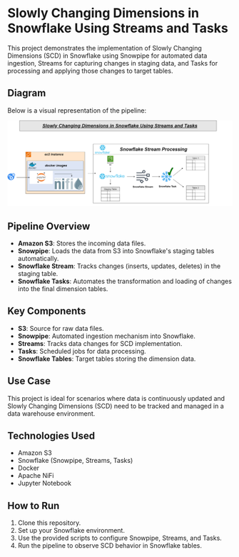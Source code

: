# Slowly Changing Dimensions in Snowflake Using Streams and Tasks

This project demonstrates the implementation of Slowly Changing Dimensions (SCD) in Snowflake using Snowpipe for automated data ingestion, Streams for capturing changes in staging data, and Tasks for processing and applying those changes to target tables.

## Diagram
Below is a visual representation of the pipeline:

![Pipeline Diagram](SCD-PROJECT-STRUCTURE.png)

## Pipeline Overview
- **Amazon S3**: Stores the incoming data files.
- **Snowpipe**: Loads the data from S3 into Snowflake's staging tables automatically.
- **Snowflake Stream**: Tracks changes (inserts, updates, deletes) in the staging table.
- **Snowflake Tasks**: Automates the transformation and loading of changes into the final dimension tables.

## Key Components
- **S3**: Source for raw data files.
- **Snowpipe**: Automated ingestion mechanism into Snowflake.
- **Streams**: Tracks data changes for SCD implementation.
- **Tasks**: Scheduled jobs for data processing.
- **Snowflake Tables**: Target tables storing the dimension data.

## Use Case
This project is ideal for scenarios where data is continuously updated and Slowly Changing Dimensions (SCD) need to be tracked and managed in a data warehouse environment.

## Technologies Used
- Amazon S3
- Snowflake (Snowpipe, Streams, Tasks)
- Docker
- Apache NiFi
- Jupyter Notebook

## How to Run
1. Clone this repository.
2. Set up your Snowflake environment.
3. Use the provided scripts to configure Snowpipe, Streams, and Tasks.
4. Run the pipeline to observe SCD behavior in Snowflake tables.
